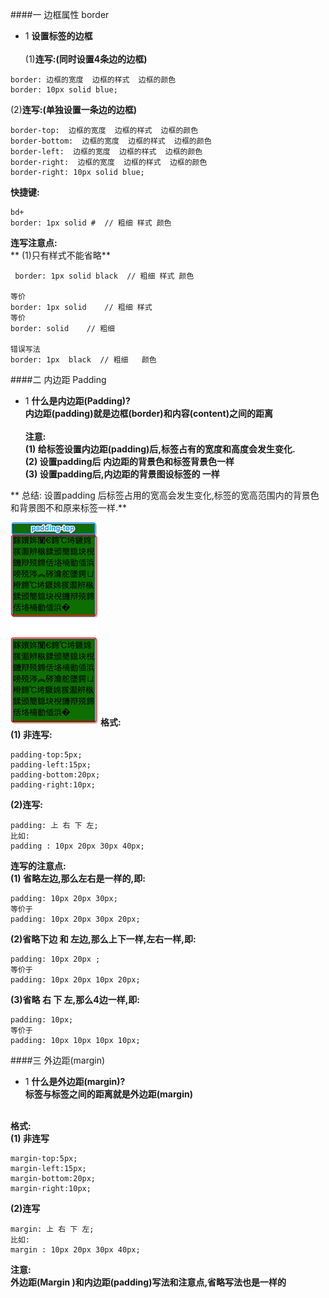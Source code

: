 ####一 边框属性 border



- 1 **设置标签的边框**<br><br>(1)**连写:(同时设置4条边的边框)**
```
border: 边框的宽度  边框的样式  边框的颜色
border: 10px solid blue;
```
(2)**连写:(单独设置一条边的边框)**
```
border-top:  边框的宽度  边框的样式  边框的颜色
border-bottom:  边框的宽度  边框的样式  边框的颜色
border-left:  边框的宽度  边框的样式  边框的颜色
border-right:  边框的宽度  边框的样式  边框的颜色
border-right: 10px solid blue;
```
**快捷键:**
```
bd+
border: 1px solid #  // 粗细 样式 颜色
```
**连写注意点:**<br>** (1)只有样式不能省略**

 ```
  border: 1px solid black  // 粗细 样式 颜色

 等价
 border: 1px solid    // 粗细 样式 
 等价
 border: solid    // 粗细  

 错误写法
 border: 1px  black  // 粗细   颜色

 ```
 
 
 
 
 ####二 内边距 Padding
 
 - 1 **什么是内边距(Padding)? <br> 内边距(padding)就是边框(border)和内容(content)之间的距离**<br> <br> **注意:<br>(1) 给标签设置内边距(padding)后,标签占有的宽度和高度会发生变化.<br>(2) 设置padding后 内边距的背景色和标签背景色一样<br> (3) 设置padding后,内边距的背景图设标签的 一样**

 ** 总结:
 设置padding 后标签占用的宽高会发生变化,标签的宽高范围内的背景色和背景图不和原来标签一样.**
 
 ![](/assets/Snip20180709_1.png)
 **格式:<br>(1) 非连写:**
 ```
 padding-top:5px;
 padding-left:15px;
 padding-bottom:20px;
 padding-right:10px;
 ```
 **(2)连写:**
 ```
 padding: 上 右 下 左;
 比如:
 padding : 10px 20px 30px 40px;
 ```
 **连写的注意点:<br>(1) 省略左边,那么左右是一样的,即:**
 
 ```
 padding: 10px 20px 30px;
 等价于
 padding: 10px 20px 30px 20px;
 ```
 **(2)省略下边 和 左边,那么上下一样,左右一样,即:**
 
 ```
 padding: 10px 20px ;
 等价于
 padding: 10px 20px 10px 20px;
 ```
 **(3)省略 右 下 左,那么4边一样,即:**
 ```
 padding: 10px;
等价于
padding: 10px 10px 10px 10px;
```




####三 外边距(margin)

- 1 **什么是外边距(margin)?<br> 标签与标签之间的距离就是外边距(margin)**

<br> **格式:<br> (1) 非连写**
```
margin-top:5px;
margin-left:15px;
margin-bottom:20px;
margin-right:10px;
```
**(2)连写**
```
margin: 上 右 下 左;
比如:
margin : 10px 20px 30px 40px;
```

**注意:<br> 外边距(Margin )和内边距(padding)写法和注意点,省略写法也是一样的**


 
 
 

 



